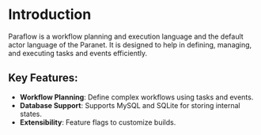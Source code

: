 # Introduction

Paraflow is a workflow planning and execution language and the default actor language of the Paranet. It is designed to help in defining, managing, and executing tasks and events efficiently.

## Key Features:
- **Workflow Planning**: Define complex workflows using tasks and events.
- **Database Support**: Supports MySQL and SQLite for storing internal states.
- **Extensibility**: Feature flags to customize builds.
